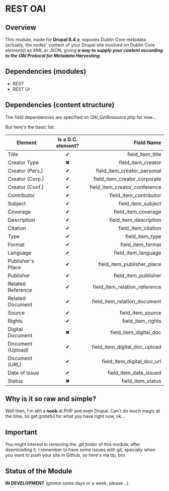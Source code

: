 # REST OAI

## Overview
This module, made for **Drupal 8.4.x**, exposes Dublin Core metadata (actually, the nodes' content of your Drupal site involved on Dublin Core elements) as XML or JSON, giving ***a way to supply your content according to the OAI Protocol for Metadata Harvesting***.

## Dependencies (modules)
* REST
* REST UI

## Dependencies (content structure)
The field dependencies are specified on *OAI_GetResource.php* for now...

But here's the basic list:

| Element |Is a D.C. element?| Field Name |
|---------|:------------:|-----------:|
| Title   | ✔ | field_item_title |
| Creator Type | ✖ | field_item_creator |
| Creator (Pers.) | ✔ | field_item_creator_personal |
| Creator (Corp.) | ✔ | field_item_creator_corporate |
| Creator (Conf.) | ✔ | field_item_creator_conference |
| Contributor | ✔ | field_item_contributor |
| Subject | ✔ | field_item_subject |
| Coverage | ✔ | field_item_coverage |
| Description | ✔ | field_item_description |
| Citation | ✔ | field_item_citation |
| Type | ✔ | field_item_type |
| Format | ✔ | field_item_format |
| Language | ✔ | field_item_language |
| Publisher's Place | ✔ | field_item_publisher_place |
| Publisher | ✔ | field_item_publisher |
| Related Reference | ✔ | field_item_relation_reference |
| Related Document | ✔ | field_item_relation_document |
| Source | ✔ | field_item_source |
| Rights | ✔ | field_item_rights |
| Digital Document | ✖ | field_item_digital_doc |
| Document (Upload) | ✔ | field_item_digital_doc_upload |
| Document (URL) | ✔ | field_item_digital_doc_url |
| Date of Issue | ✔ | field_item_date_issued |
| Status | ✖ | field_item_status |

## Why is it so raw and simple?
Well then, I'm still a **noob** at PHP and even Drupal. Can't do much magic at the time, so get grateful for what you have right now, ok...

## Important
You might interest in removing the *.git folder* of this module, after downloading it. I remember to have some issues with git, specially when you want to push your site in Github, so here's ma tip, bro.

## Status of the Module
**IN DEVELOPMENT** (gimme some days or a week, please...).
